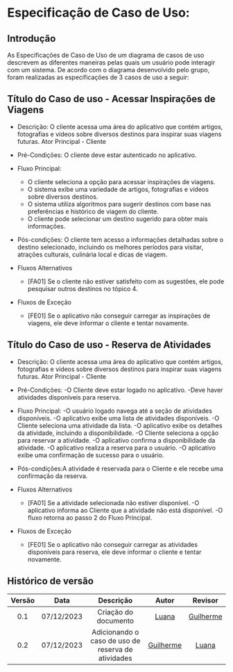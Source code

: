 # Especificação de Caso de Uso:

## Introdução

As Especificações de Caso de Uso de um diagrama de casos de uso descrevem as diferentes maneiras pelas quais um usuário pode interagir com um sistema. De acordo com o diagrama desenvolvido pelo grupo, foram realizadas as especificações de 3 casos de uso a seguir:

## Título do Caso de uso - Acessar Inspirações de Viagens

* Descrição: O cliente acessa uma área do aplicativo que contém artigos, fotografias e vídeos sobre diversos destinos para inspirar suas viagens futuras.
Ator Principal - Cliente
* Pré-Condições: O cliente deve estar autenticado no aplicativo.
* Fluxo Principal:
    - O cliente seleciona a opção para acessar inspirações de viagens.
    - O sistema exibe uma variedade de artigos, fotografias e vídeos sobre diversos destinos.
    - O sistema utiliza algoritmos para sugerir destinos com base nas preferências e histórico de viagem do cliente.
    - O cliente pode selecionar um destino sugerido para obter mais informações.
* Pós-condições: O cliente tem acesso a informações detalhadas sobre o destino selecionado, incluindo os melhores períodos para visitar, atrações culturais, culinária local e dicas de viagem.

* Fluxos Alternativos 
    - [FA01] Se o cliente não estiver satisfeito com as sugestões, ele pode pesquisar outros destinos no tópico 4.

* Fluxos de Exceção 
    - [FE01] Se o aplicativo não conseguir carregar as inspirações de viagens, ele deve informar o cliente e tentar novamente.

## Título do Caso de uso - Reserva de Atividades

* Descrição: O cliente acessa uma área do aplicativo que contém artigos, fotografias e vídeos sobre diversos destinos para inspirar suas viagens futuras.
Ator Principal - Cliente
* Pré-Condições:
      -O Cliente deve estar logado no aplicativo.
      -Deve haver atividades disponíveis para reserva.
* Fluxo Principal:
     -O usuário logado navega até a seção de atividades disponíveis.
     -O aplicativo exibe uma lista de atividades disponíveis.
     -O Cliente seleciona uma atividade da lista.
     -O aplicativo exibe os detalhes da atividade, incluindo a disponibilidade.
     -O Cliente seleciona a opção para reservar a atividade.
     -O aplicativo confirma a disponibilidade da atividade.
     -O aplicativo realiza a reserva para o usuário.
     -O aplicativo exibe uma confirmação de sucesso para o usuário.
* Pós-condições:A atividade é reservada para o Cliente e ele recebe uma confirmação da reserva.

* Fluxos Alternativos 
    - [FA01] Se a atividade selecionada não estiver disponível.
       -O aplicativo informa ao Cliente que a atividade não está disponível.
       -O fluxo retorna ao passo 2 do Fluxo Principal.
* Fluxos de Exceção 
    - [FE01] Se o aplicativo não conseguir carregar as atividades disponíveis para reserva, ele deve informar o cliente e tentar novamente.
## Histórico de versão

| Versão |    Data    |      Descrição       |  Autor  | Revisor |
| :----: | :--------: | :------------------: | :-----: | :-----: |
|  0.1   | 07/12/2023 | Criação do documento | [Luana](https://github.com/luanatorress) | [Guilherme](https://github.com/GG555-13)  |
|  0.2   | 07/12/2023 | Adicionando  o caso de uso de reserva de atividades | [Guilherme](https://github.com/GG555-13) | [Luana](https://github.com/luanatorress)  |
